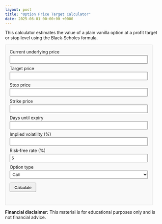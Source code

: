 ```yaml
---
layout: post
title: "Option Price Target Calculator"
date: 2025-06-01 00:00:00 +0000
---
```


<style>
.calc-box {
  max-width: 450px;
  padding: 1em;
  border: 1px solid #ddd;
  background: #f9f9f9;
}
.calc-box label {
  display: block;
  margin-bottom: 0.5em;
}
.calc-box input,
.calc-box select {
  width: 100%;
  padding: 0.3em;
  margin-top: 0.2em;
}
.calc-box button {
  margin-top: 0.5em;
  padding: 0.4em 1em;
}
</style>

<p>This calculator estimates the value of a plain vanilla option at a profit
 target or stop level using the Black‑Scholes formula.</p>

<div class="calc-box">
  <label>Current underlying price
    <input id="underlying" type="number" step="any" />
  </label>
  <label>Target price
    <input id="target" type="number" step="any" />
  </label>
  <label>Stop price
    <input id="stop" type="number" step="any" />
  </label>
  <label>Strike price
    <input id="strike" type="number" step="any" />
  </label>
  <label>Days until expiry
    <input id="days" type="number" step="any" />
  </label>
  <label>Implied volatility (%)
    <input id="iv" type="number" step="any" />
  </label>
  <label>Risk‑free rate (%)
    <input id="rate" type="number" step="any" value="5" />
  </label>
  <label>Option type
    <select id="otype">
      <option value="call">Call</option>
      <option value="put">Put</option>
    </select>
  </label>
  <button id="calc">Calculate</button>
  <pre id="result"></pre>
</div>

<script>
function normCdf(x) {
  var t = 1 / (1 + 0.2316419 * Math.abs(x));
  var d = 0.3989423 * Math.exp(-x * x / 2);
  var prob = d * t * (0.3193815 + t * (-0.3565638 + t * (1.781478 + t * (-1.821256 + t * 1.330274))));
  if (x >= 0) return 1 - prob; else return prob;
}

function blackScholes(S, K, T, r, sigma, type) {
  var d1 = (Math.log(S / K) + (r + 0.5 * sigma * sigma) * T) / (sigma * Math.sqrt(T));
  var d2 = d1 - sigma * Math.sqrt(T);
  if (type === 'call') {
    return S * normCdf(d1) - K * Math.exp(-r * T) * normCdf(d2);
  } else {
    return K * Math.exp(-r * T) * normCdf(-d2) - S * normCdf(-d1);
  }
}

document.getElementById('calc').addEventListener('click', function() {
  var S = parseFloat(document.getElementById('underlying').value);
  var target = parseFloat(document.getElementById('target').value);
  var stop = parseFloat(document.getElementById('stop').value);
  var K = parseFloat(document.getElementById('strike').value);
  var T = parseFloat(document.getElementById('days').value) / 365;
  var sigma = parseFloat(document.getElementById('iv').value) / 100;
  var r = parseFloat(document.getElementById('rate').value) / 100;
  var type = document.getElementById('otype').value;

  var current = blackScholes(S, K, T, r, sigma, type);
  var targetVal = blackScholes(target, K, T, r, sigma, type);
  var stopVal = blackScholes(stop, K, T, r, sigma, type);

  document.getElementById('result').textContent =
    'Current option price: ' + current.toFixed(2) + '\n' +
    'Price at target: ' + targetVal.toFixed(2) + '\n' +
    'Price at stop: ' + stopVal.toFixed(2);
});
</script>

**Financial disclaimer:** This material is for educational purposes only and is not financial advice.

